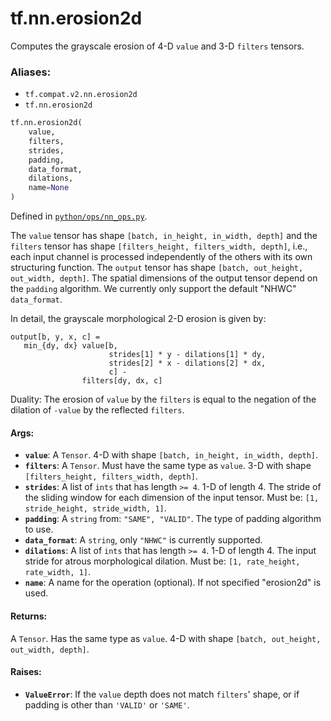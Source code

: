 <div itemscope itemtype="http://developers.google.com/ReferenceObject">
<meta itemprop="name" content="tf.nn.erosion2d" />
<meta itemprop="path" content="Stable" />
</div>

# tf.nn.erosion2d

Computes the grayscale erosion of 4-D `value` and 3-D `filters` tensors.

### Aliases:

* `tf.compat.v2.nn.erosion2d`
* `tf.nn.erosion2d`

``` python
tf.nn.erosion2d(
    value,
    filters,
    strides,
    padding,
    data_format,
    dilations,
    name=None
)
```



Defined in [`python/ops/nn_ops.py`](/code/stable/tensorflow/python/ops/nn_ops.py).

<!-- Placeholder for "Used in" -->

The `value` tensor has shape `[batch, in_height, in_width, depth]` and the
`filters` tensor has shape `[filters_height, filters_width, depth]`, i.e.,
each input channel is processed independently of the others with its own
structuring function. The `output` tensor has shape
`[batch, out_height, out_width, depth]`. The spatial dimensions of the
output tensor depend on the `padding` algorithm. We currently only support the
default "NHWC" `data_format`.

In detail, the grayscale morphological 2-D erosion is given by:

    output[b, y, x, c] =
       min_{dy, dx} value[b,
                          strides[1] * y - dilations[1] * dy,
                          strides[2] * x - dilations[2] * dx,
                          c] -
                    filters[dy, dx, c]

Duality: The erosion of `value` by the `filters` is equal to the negation of
the dilation of `-value` by the reflected `filters`.

#### Args:


* <b>`value`</b>: A `Tensor`. 4-D with shape `[batch, in_height, in_width, depth]`.
* <b>`filters`</b>: A `Tensor`. Must have the same type as `value`.
  3-D with shape `[filters_height, filters_width, depth]`.
* <b>`strides`</b>: A list of `ints` that has length `>= 4`.
  1-D of length 4. The stride of the sliding window for each dimension of
  the input tensor. Must be: `[1, stride_height, stride_width, 1]`.
* <b>`padding`</b>: A `string` from: `"SAME", "VALID"`.
  The type of padding algorithm to use.
* <b>`data_format`</b>: A `string`, only `"NHWC"` is currently supported.
* <b>`dilations`</b>: A list of `ints` that has length `>= 4`.
  1-D of length 4. The input stride for atrous morphological dilation.
  Must be: `[1, rate_height, rate_width, 1]`.
* <b>`name`</b>: A name for the operation (optional). If not specified "erosion2d"
  is used.


#### Returns:

A `Tensor`. Has the same type as `value`.
4-D with shape `[batch, out_height, out_width, depth]`.



#### Raises:


* <b>`ValueError`</b>: If the `value` depth does not match `filters`' shape, or if
  padding is other than `'VALID'` or `'SAME'`.